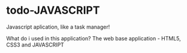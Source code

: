 # todo-JAVASCRIPT
Javascript aplication, like a task manager!

What do i used in this application?
The web base application - HTML5, CSS3 and JAVASCRIPT
